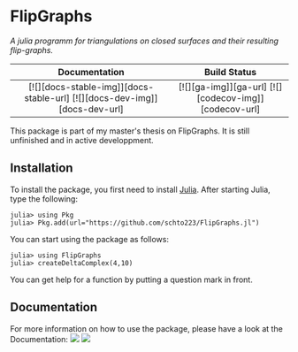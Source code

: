 # FlipGraphs
*A julia programm for triangulations on closed surfaces and their resulting flip-graphs.*

| **Documentation**                                                         | **Build Status**                                      |
|:-------------------------------------------------------------------------:|:-----------------------------------------------------:|
| [![][docs-stable-img]][docs-stable-url] [![][docs-dev-img]][docs-dev-url] | [![][ga-img]][ga-url] [![][codecov-img]][codecov-url] |

This package is part of my master's thesis on FlipGraphs. It is still unfinished and in active developpment.

## Installation

To install the package, you first need to install [Julia](https://julialang.org). 
After starting Julia, type the following:

```julia-repl
julia> using Pkg 
julia> Pkg.add(url="https://github.com/schto223/FlipGraphs.jl")
```

You can start using the package as follows:

```julia-repl
julia> using FlipGraphs
julia> createDeltaComplex(4,10)
```

You can get help for a function by putting a question mark in front.


## Documentation

For more information on how to use the package, please have a look at the Documentation:
[![](https://img.shields.io/badge/docs-stable-blue.svg)](https://schto223.github.io/FlipGraphs.jl/stable)
[![](https://img.shields.io/badge/docs-dev-blue.svg)](https://schto223.github.io/FlipGraphs.jl/dev)
